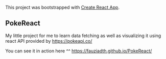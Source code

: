 This project was bootstrapped with [Create React App](https://github.com/facebook/create-react-app).

## PokeReact

My little project for me to learn data fetching as well as visualizing it using react
API provided by https://pokeapi.co/

You can see it in action here ^^
https://fauziadth.github.io/PokeReact/

